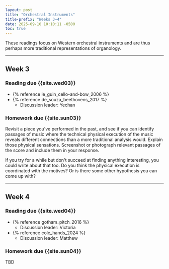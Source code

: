 ```yaml
---
layout: post
title: "Orchestral Instruments"
title-prefix: "Weeks 3–4"
date: 2025-09-10 10:10:11 -0500
toc: true
---
```


These readings focus on Western orchestral instruments and are thus perhaps more traditional representations of organology.

---

## Week 3

### Reading due {{site.wed03}}

-   {% reference le_guin_cello-and-bow_2006 %}
-   {% reference de_souza_beethovens_2017 %}
    -   Discussion leader: Yechan

### Homework due {{site.sun03}}

Revisit a piece you've performed in the past, and see if you can identify passages of music where the technical physical execution of the music reveals different connections than a more traditional analysis would. Explain those physical sensations. Screenshot or photograph relevant passages of the score and include them in your response.

If you try for a while but don't succeed at finding anything interesting, you could write about that too. Do you think the physical execution is coordinated with the motives? Or is there some other hypothesis you can come up with?

---

## Week 4

### Reading due {{site.wed04}}

-   {% reference gotham_pitch_2016 %}
    -   Discussion leader: Victoria
-   {% reference cole_hands_2024 %}
    -   Discussion leader: Matthew

### Homework due {{site.sun04}}

TBD
